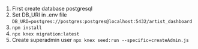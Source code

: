 1. First create database postgresql 
2. Set DB_URI in .env file 
```DB_URI=postgres://postgres:postgres@localhost:5432/artist_dashboard```
3. ``` npm install ```
4. ``` npx knex migration:latest ```
5. Create superadmin user 
``` npx knex seed:run --specific=createAdmin.js ```

